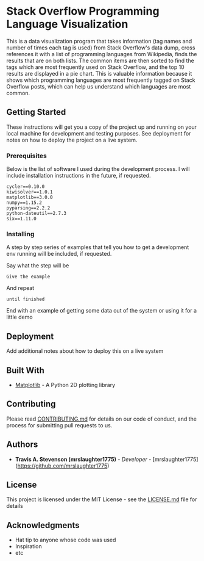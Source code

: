 # Stack Overflow Programming Language Visualization

This is a data visualization program that takes information (tag names and number of times each tag is used) from Stack Overflow's data dump, cross references it with a list of programming languages from Wikipedia, finds the results that are on both lists. The common items are then sorted to find the tags which are most frequently used on Stack Overflow, and the top 10 results are displayed in a pie chart. This is valuable information because it shows which programming languages are most frequently tagged on Stack Overflow posts, which can help us understand which languages are most common.

## Getting Started

These instructions will get you a copy of the project up and running on your local machine for development and testing purposes. See deployment for notes on how to deploy the project on a live system.

### Prerequisites

Below is the list of software I used during the development process. I will include installation instructions in the future, if requested.

```
cycler==0.10.0
kiwisolver==1.0.1
matplotlib==3.0.0
numpy==1.15.2
pyparsing==2.2.2
python-dateutil==2.7.3
six==1.11.0
```

### Installing

A step by step series of examples that tell you how to get a development env running will be included, if requested.

Say what the step will be

```
Give the example
```

And repeat

```
until finished
```

End with an example of getting some data out of the system or using it for a little demo

## Deployment

Add additional notes about how to deploy this on a live system

## Built With

* [Matplotlib](https://matplotlib.org/) - A Python 2D plotting library

## Contributing

Please read [CONTRIBUTING.md](https://gist.github.com/PurpleBooth/b24679402957c63ec426) for details on our code of conduct, and the process for submitting pull requests to us.

## Authors

* **Travis A. Stevenson (mrslaughter1775)** - *Developer* - [mrslaughter1775] (https://github.com/mrslaughter1775)

## License

This project is licensed under the MIT License - see the [LICENSE.md](LICENSE.md) file for details

## Acknowledgments

* Hat tip to anyone whose code was used
* Inspiration
* etc


